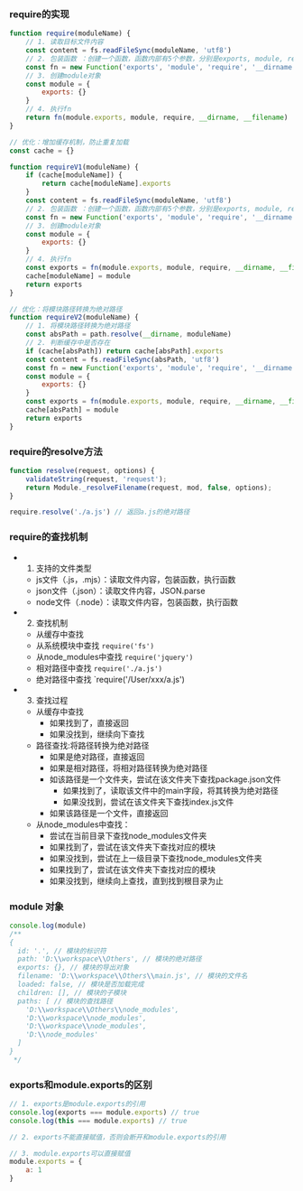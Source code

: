 ### require的实现

```javascript
function require(moduleName) {
    // 1. 读取目标文件内容
    const content = fs.readFileSync(moduleName, 'utf8')
    // 2. 包装函数 ：创建一个函数，函数内部有5个参数，分别是exports, module, require, __dirname, __filename
    const fn = new Function('exports', 'module', 'require', '__dirname', '__filename', content + '\n return module.exports')
    // 3. 创建module对象
    const module = {
        exports: {}
    }
    // 4. 执行fn
    return fn(module.exports, module, require, __dirname, __filename)
}

// 优化：增加缓存机制，防止重复加载
const cache = {}

function requireV1(moduleName) {
    if (cache[moduleName]) {
        return cache[moduleName].exports
    }
    const content = fs.readFileSync(moduleName, 'utf8')
    // 2. 包装函数 ：创建一个函数，函数内部有5个参数，分别是exports, module, require, __dirname, __filename
    const fn = new Function('exports', 'module', 'require', '__dirname', '__filename', content + '\n return module.exports')
    // 3. 创建module对象
    const module = {
        exports: {}
    }
    // 4. 执行fn
    const exports = fn(module.exports, module, require, __dirname, __filename)
    cache[moduleName] = module
    return exports
}

// 优化：将模块路径转换为绝对路径
function requireV2(moduleName) {
    // 1. 将模块路径转换为绝对路径
    const absPath = path.resolve(__dirname, moduleName)
    // 2. 判断缓存中是否存在
    if (cache[absPath]) return cache[absPath].exports
    const content = fs.readFileSync(absPath, 'utf8')
    const fn = new Function('exports', 'module', 'require', '__dirname', '__filename', content + '\n return module.exports')
    const module = {
        exports: {}
    }
    const exports = fn(module.exports, module, require, __dirname, __filename)
    cache[absPath] = module
    return exports
}
```

### require的resolve方法

```javascript
function resolve(request, options) {
    validateString(request, 'request');
    return Module._resolveFilename(request, mod, false, options);
}

require.resolve('./a.js') // 返回a.js的绝对路径
```

### require的查找机制

* 1. 支持的文件类型
    - js文件（.js，.mjs）：读取文件内容，包装函数，执行函数
    - json文件（.json）：读取文件内容，JSON.parse
    - node文件（.node）：读取文件内容，包装函数，执行函数
* 2. 查找机制
    - 从缓存中查找
    - 从系统模块中查找 `require('fs')`
    - 从node_modules中查找 `require('jquery')`
    - 相对路径中查找 `require('./a.js')`
    - 绝对路径中查找 `require('/User/xxx/a.js')
* 3. 查找过程
    - 从缓存中查找
        - 如果找到了，直接返回
        - 如果没找到，继续向下查找
    - 路径查找:将路径转换为绝对路径
        - 如果是绝对路径，直接返回
        - 如果是相对路径，将相对路径转换为绝对路径
        - 如该路径是一个文件夹，尝试在该文件夹下查找package.json文件
            - 如果找到了，读取该文件中的main字段，将其转换为绝对路径
            - 如果没找到，尝试在该文件夹下查找index.js文件
        - 如果该路径是一个文件，直接返回
    - 从node_modules中查找：
        - 尝试在当前目录下查找node_modules文件夹
        - 如果找到了，尝试在该文件夹下查找对应的模块
        - 如果没找到，尝试在上一级目录下查找node_modules文件夹
        - 如果找到了，尝试在该文件夹下查找对应的模块
        - 如果没找到，继续向上查找，直到找到根目录为止

### module 对象

```javascript
console.log(module)
/**
{
  id: '.', // 模块的标识符
  path: 'D:\\workspace\\Others', // 模块的绝对路径
  exports: {}, // 模块的导出对象
  filename: 'D:\\workspace\\Others\\main.js', // 模块的文件名
  loaded: false, // 模块是否加载完成
  children: [], // 模块的子模块
  paths: [ // 模块的查找路径
    'D:\\workspace\\Others\\node_modules',
    'D:\\workspace\\node_modules',
    'D:\\workspace\\node_modules',
    'D:\\node_modules'
  ]
}
 */
```

### exports和module.exports的区别

```javascript
// 1. exports是module.exports的引用
console.log(exports === module.exports) // true
console.log(this === module.exports) // true

// 2. exports不能直接赋值，否则会断开和module.exports的引用

// 3. module.exports可以直接赋值
module.exports = {
    a: 1
}
```
